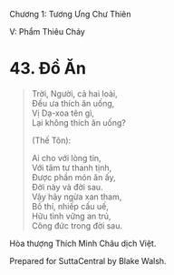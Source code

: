  

Chương 1: Tương Ưng Chư Thiên

V: Phẩm Thiêu Cháy

# 43\. Ðồ Ăn

> Trời, Người, cả hai loài,  
> Ðều ưa thích ăn uống,  
> Vị Dạ-xoa tên gì,  
> Lại không thích ăn uống?
> 
> (Thế Tôn):
> 
> Ai cho với lòng tin,  
> Với tâm tư thanh tịnh,  
> Ðược phần món ăn ấy,  
> Ðời này và đời sau.  
> Vậy hãy ngừa xan tham,  
> Bố thí, nhiếp cấu uế,  
> Hữu tình vững an trú,  
> Công đức trong đời sau.

Hòa thượng Thích Minh Châu dịch Việt.

Prepared for SuttaCentral by Blake Walsh.